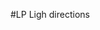#LP Ligh directions

<!-- simple text format to represent light directions (xyz)

Number of lines
filename_1 x y z
filename_2 x y z
filename_n x y z

This takes into account only the direction, (relative to the center of the image), 
 not the 3D position. Can be save and reused, since we usually sort images by name (cameras
 use progressive numbers) to associate a light direction to the correct light. -->
